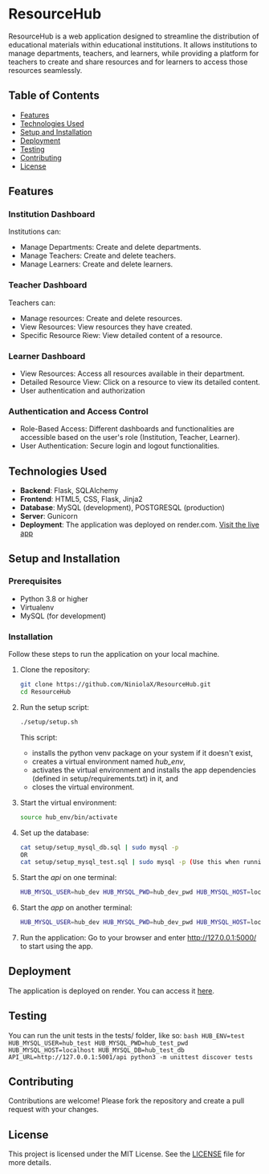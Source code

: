 # ResourceHub 

ResourceHub is a web application designed to streamline the distribution of educational materials within educational institutions. It allows institutions to manage departments, teachers, and learners, while providing a platform for teachers to create and share resources and for learners to access those resources seamlessly.


## Table of Contents

- [Features](#features)
- [Technologies Used](#technologies-used)
- [Setup and Installation](#setup-and-installation)
- [Deployment](#deployment)
- [Testing](#testing)
- [Contributing](#contributing)
- [License](#license)


## Features
### Institution Dashboard

Institutions can:
- Manage Departments: Create and delete departments.
- Manage Teachers: Create and delete teachers.
- Manage Learners: Create and delete learners.

### Teacher Dashboard
Teachers can:
- Manage resources: Create and delete resources.
- View Resources: View resources they have created.
- Specific Resource Riew: View detailed content of a resource.

### Learner Dashboard
- View Resources: Access all resources available in their department.
- Detailed Resource View: Click on a resource to view its detailed content.
- User authentication and authorization

### Authentication and Access Control
- Role-Based Access: Different dashboards and functionalities are accessible based on the user's role (Institution, Teacher, Learner).
- User Authentication: Secure login and logout functionalities.


## Technologies Used

- **Backend**: Flask, SQLAlchemy
- **Frontend**: HTML5, CSS, Flask, Jinja2
- **Database**: MySQL (development), POSTGRESQL (production)
- **Server**: Gunicorn
- **Deployment**: The application was deployed on render.com. [Visit the live app](https://resourcehub-0szu.onrender.com/)


## Setup and Installation
### Prerequisites

- Python 3.8 or higher
- Virtualenv
- MySQL (for development)

### Installation

Follow these steps to run the application on your local machine.
1. Clone the repository:
    ```bash
    git clone https://github.com/NiniolaX/ResourceHub.git
    cd ResourceHub
    ```

2. Run the setup script:
    ```bash
    ./setup/setup.sh
    ```
   This script:
	- installs the python venv package on your system if it doesn't exist,
	- creates a virtual environment named *hub_env*,
	- activates the virtual environment and installs the app dependencies (defined in setup/requirements.txt) in it, and
	- closes the virtual environment.

3. Start the virtual environment:
    ```bash
    source hub_env/bin/activate
    ```

4. Set up the database:
    ```bash
    cat setup/setup_mysql_db.sql | sudo mysql -p
    OR
    cat setup/setup_mysql_test.sql | sudo mysql -p (Use this when running unittests, all database entries are deleted at the end of the tests)
    ```

5. Start the *api* on one terminal:
    ```bash
    HUB_MYSQL_USER=hub_dev HUB_MYSQL_PWD=hub_dev_pwd HUB_MYSQL_HOST=localhost HUB_MYSQL_DB=hub_dev_db python3 -m api.api
    ```

6. Start the *app* on another terminal:
    ```bash
    HUB_MYSQL_USER=hub_dev HUB_MYSQL_PWD=hub_dev_pwd HUB_MYSQL_HOST=localhost HUB_MYSQL_DB=hub_dev_db API_URL=http://127.0.0.1:5001/api python3 -m app.app
    ```

7. Run the application:
Go to your browser and enter http://127.0.0.1:5000/ to start using the app.


## Deployment
The application is deployed on render. You can access it [here](https://resourcehub-0szu.onrender.com/).


## Testing
You can run the unit tests in the tests/ folder, like so:
    ```bash
    HUB_ENV=test HUB_MYSQL_USER=hub_test HUB_MYSQL_PWD=hub_test_pwd HUB_MYSQL_HOST=localhost HUB_MYSQL_DB=hub_test_db API_URL=http://127.0.0.1:5001/api python3 -m unittest discover tests
    ```

## Contributing
Contributions are welcome! Please fork the repository and create a pull request with your changes.


## License
This project is licensed under the MIT License. See the [LICENSE](LICENSE) file for more details.
